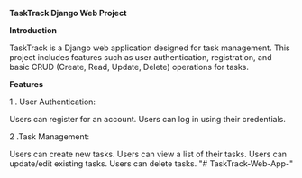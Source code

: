 
**TaskTrack Django Web Project**

**Introduction**

TaskTrack is a Django web application designed for task management.
This project includes features such as user authentication, registration, and basic CRUD (Create, Read, Update, Delete) operations for tasks.

**Features**

1 . User Authentication:

Users can register for an account.
Users can log in using their credentials.

2 .Task Management:

Users can create new tasks.
Users can view a list of their tasks.
Users can update/edit existing tasks.
Users can delete tasks.
"# TaskTrack-Web-App-" 
